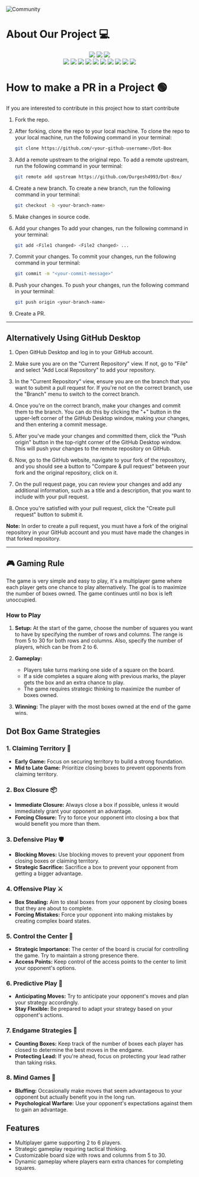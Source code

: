![Community](https://github.com/GameSphere-MultiPlayer/Physi-c-Tech/assets/98798977/e79af9da-814e-487e-8a9a-85947384d3b2)

# About Our Project 💻
<div align="center">
<img src="https://forthebadge.com/images/badges/built-with-love.svg" />
<img src="https://forthebadge.com/images/badges/uses-brains.svg" />
<img src="https://forthebadge.com/images/badges/powered-by-responsibility.svg" />
  <br>
<img src="https://img.shields.io/github/repo-size/GameSphere-MultiPlayer/Dot-Box?style=for-the-badge" />
   <img src="https://img.shields.io/github/issues-pr/GameSphere-MultiPlayer/Dot-Box?style=for-the-badge" />

  <img src="https://img.shields.io/github/issues/GameSphere-MultiPlayer/Dot-Box?style=for-the-badge" />
  <img src="https://img.shields.io/github/issues-closed-raw/GameSphere-MultiPlayer/Dot-Box?style=for-the-badge" />
   <img src="https://img.shields.io/github/issues-pr-closed-raw/GameSphere-MultiPlayer/Dot-Box?style=for-the-badge" />
  <img src="https://img.shields.io/github/license/GameSphere-MultiPlayer/Dot-Box?style=for-the-badge" />
  <img src="https://img.shields.io/github/forks/GameSphere-MultiPlayer/Dot-Box?style=for-the-badge" />
  <img src="https://img.shields.io/github/stars/GameSphere-MultiPlayer/Dot-Box?style=for-the-badge" />
  <img src="https://img.shields.io/github/contributors/GameSphere-MultiPlayer/Dot-Box?style=for-the-badge" />
  <img src="https://img.shields.io/github/last-commit/GameSphere-MultiPlayer/Dot-Box?style=for-the-badge" />
  </div>

  # How to make a PR in a Project 🟢

If you are interested to contribute in this project how to start contribute
<!-- in detail -->

1. Fork the repo.

2. After forking, clone the repo to your local machine.
To clone the repo to your local machine, run the following command in your terminal:
    
    ```bash
    git clone https://github.com/<your-github-username>/Dot-Box
    ```

3. Add a remote upstream to the original repo.
To add a remote upstream, run the following command in your terminal:
    
    ```bash
    git remote add upstream https://github.com/Durgesh4993/Dot-Box/
    ```

4. Create a new branch.
To create a new branch, run the following command in your terminal:
    
    ```bash
    git checkout -b <your-branch-name>
    ```

5. Make changes in source code.

6. Add your changes
To add your changes, run the following command in your terminal:
    
    ```bash
    git add <File1 changed> <File2 changed> ...
    ```
7. Commit your changes.
To commit your changes, run the following command in your terminal:
    
    ```bash
    git commit -m "<your-commit-message>"
    ```

8. Push your changes.
To push your changes, run the following command in your terminal:
    
    ```bash
    git push origin <your-branch-name>
    ```

9. Create a PR.

__________________________________________________________________________________________________________________________________________________________________

## Alternatively Using GitHub Desktop

1. Open GitHub Desktop and log in to your GitHub account.

2. Make sure you are on the "Current Repository" view. If not, go to "File" and select "Add Local Repository" to add your repository.

3. In the "Current Repository" view, ensure you are on the branch that you want to submit a pull request for. If you're not on the correct branch, use the "Branch" menu to switch to the correct branch.

4. Once you're on the correct branch, make your changes and commit them to the branch. You can do this by clicking the "+" button in the upper-left corner of the GitHub Desktop window, making your changes, and then entering a commit message.

5. After you've made your changes and committed them, click the "Push origin" button in the top-right corner of the GitHub Desktop window. This will push your changes to the remote repository on GitHub.

6. Now, go to the GitHub website, navigate to your fork of the repository, and you should see a button to "Compare & pull request" between your fork and the original repository, click on it.

7. On the pull request page, you can review your changes and add any additional information, such as a title and a description, that you want to include with your pull request.

8. Once you're satisfied with your pull request, click the "Create pull request" button to submit it.

**Note:** In order to create a pull request, you must have a fork of the original repository in your GitHub account and you must have made the changes in that forked repository.

__________________________________________________________________________________________________________________________________________________________________
## 🎮 Gaming Rule

The game is very simple and easy to play, it's a multiplayer game where each player gets one chance to play alternatively. The goal is to maximize the number of boxes owned. The game continues until no box is left unoccupied. 

### How to Play
1. **Setup:** At the start of the game, choose the number of squares you want to have by specifying the number of rows and columns. The range is from 5 to 30 for both rows and columns. Also, specify the number of players, which can be from 2 to 6.

2. **Gameplay:** 
   - Players take turns marking one side of a square on the board.
   - If a side completes a square along with previous marks, the player gets the box and an extra chance to play.
   - The game requires strategic thinking to maximize the number of boxes owned.

3. **Winning:** The player with the most boxes owned at the end of the game wins. 


## Dot Box Game Strategies

### 1. **Claiming Territory** 🏰
   - **Early Game:** Focus on securing territory to build a strong foundation. 
   - **Mid to Late Game:** Prioritize closing boxes to prevent opponents from claiming territory.

### 2. **Box Closure** 📦
   - **Immediate Closure:** Always close a box if possible, unless it would immediately grant your opponent an advantage.
   - **Forcing Closure:** Try to force your opponent into closing a box that would benefit you more than them.

### 3. **Defensive Play** 🛡️
   - **Blocking Moves:** Use blocking moves to prevent your opponent from closing boxes or claiming territory.
   - **Strategic Sacrifice:** Sacrifice a box to prevent your opponent from getting a bigger advantage.

### 4. **Offensive Play** ⚔️
   - **Box Stealing:** Aim to steal boxes from your opponent by closing boxes that they are about to complete.
   - **Forcing Mistakes:** Force your opponent into making mistakes by creating complex board states.

### 5. **Control the Center** 🎯
   - **Strategic Importance:** The center of the board is crucial for controlling the game. Try to maintain a strong presence there.
   - **Access Points:** Keep control of the access points to the center to limit your opponent's options.

### 6. **Predictive Play** 🔮
   - **Anticipating Moves:** Try to anticipate your opponent's moves and plan your strategy accordingly.
   - **Stay Flexible:** Be prepared to adapt your strategy based on your opponent's actions.

### 7. **Endgame Strategies** 🏁
   - **Counting Boxes:** Keep track of the number of boxes each player has closed to determine the best moves in the endgame.
   - **Protecting Lead:** If you're ahead, focus on protecting your lead rather than taking risks.

### 8. **Mind Games** 🧠
   - **Bluffing:** Occasionally make moves that seem advantageous to your opponent but actually benefit you in the long run.
   - **Psychological Warfare:** Use your opponent's expectations against them to gain an advantage.
## Features
- Multiplayer game supporting 2 to 6 players.
- Strategic gameplay requiring tactical thinking.
- Customizable board size with rows and columns from 5 to 30.
- Dynamic gameplay where players earn extra chances for completing squares.
